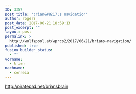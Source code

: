 ```yaml
---
ID: 3357
post_title: 'brian&#8217;s navigation'
author: rogera
post_date: 2017-06-21 18:59:13
post_excerpt: ""
layout: post
permalink: >
  http://wolfspool.at/wprcs2/2017/06/21/brians-navigation/
published: true
fusion_builder_status:
  - ""
vorname:
  - brian
nachname:
  - correia
---
```

http://piratepad.net/briansbrain